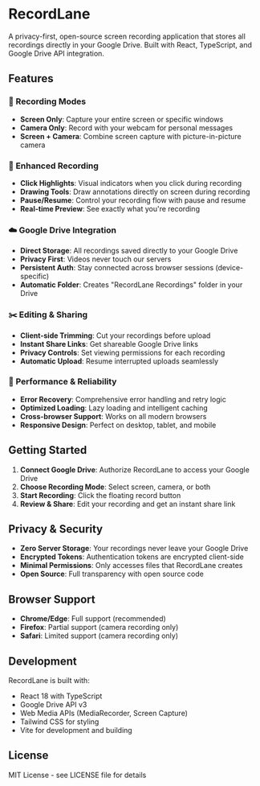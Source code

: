 # RecordLane

A privacy-first, open-source screen recording application that stores all recordings directly in your Google Drive. Built with React, TypeScript, and Google Drive API integration.

## Features

### 🎥 Recording Modes
- **Screen Only**: Capture your entire screen or specific windows
- **Camera Only**: Record with your webcam for personal messages
- **Screen + Camera**: Combine screen capture with picture-in-picture camera

### 🎨 Enhanced Recording
- **Click Highlights**: Visual indicators when you click during recording
- **Drawing Tools**: Draw annotations directly on screen during recording
- **Pause/Resume**: Control your recording flow with pause and resume
- **Real-time Preview**: See exactly what you're recording

### ☁️ Google Drive Integration
- **Direct Storage**: All recordings saved directly to your Google Drive
- **Privacy First**: Videos never touch our servers
- **Persistent Auth**: Stay connected across browser sessions (device-specific)
- **Automatic Folder**: Creates "RecordLane Recordings" folder in your Drive

### ✂️ Editing & Sharing
- **Client-side Trimming**: Cut your recordings before upload
- **Instant Share Links**: Get shareable Google Drive links
- **Privacy Controls**: Set viewing permissions for each recording
- **Automatic Upload**: Resume interrupted uploads seamlessly

### 🚀 Performance & Reliability
- **Error Recovery**: Comprehensive error handling and retry logic
- **Optimized Loading**: Lazy loading and intelligent caching
- **Cross-browser Support**: Works on all modern browsers
- **Responsive Design**: Perfect on desktop, tablet, and mobile

## Getting Started

1. **Connect Google Drive**: Authorize RecordLane to access your Google Drive
2. **Choose Recording Mode**: Select screen, camera, or both
3. **Start Recording**: Click the floating record button
4. **Review & Share**: Edit your recording and get an instant share link

## Privacy & Security

- **Zero Server Storage**: Your recordings never leave your Google Drive
- **Encrypted Tokens**: Authentication tokens are encrypted client-side
- **Minimal Permissions**: Only accesses files that RecordLane creates
- **Open Source**: Full transparency with open source code

## Browser Support

- **Chrome/Edge**: Full support (recommended)
- **Firefox**: Partial support (camera recording only)
- **Safari**: Limited support (camera recording only)

## Development

RecordLane is built with:
- React 18 with TypeScript
- Google Drive API v3
- Web Media APIs (MediaRecorder, Screen Capture)
- Tailwind CSS for styling
- Vite for development and building

## License

MIT License - see LICENSE file for details
